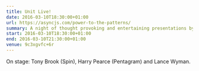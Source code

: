 ```yaml
---
title: Unit Live!
date: 2016-03-10T18:30:00+01:00
url: https://asyncjs.com/power-to-the-patterns/
summary: A night of thought provoking and entertaining presentations by leading designers, and the chance to buy signed copies of Unit Editions titles.
start: 2016-03-10T18:30:00+01:00
end: 2016-03-10T21:30:00+01:00
venue: 9c3xgvfc+6r
---
```

On stage: Tony Brook (Spin), Harry Pearce (Pentagram) and Lance Wyman.
